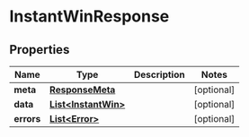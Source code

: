 

# InstantWinResponse


## Properties

Name | Type | Description | Notes
------------ | ------------- | ------------- | -------------
**meta** | [**ResponseMeta**](ResponseMeta.md) |  |  [optional]
**data** | [**List&lt;InstantWin&gt;**](InstantWin.md) |  |  [optional]
**errors** | [**List&lt;Error&gt;**](Error.md) |  |  [optional]



